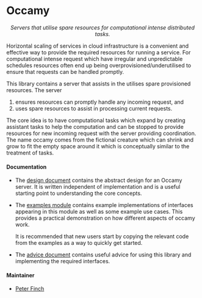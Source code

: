 # Occamy

<p align="center">
<em>
Servers that utilise spare resources for computational intense distributed tasks.
</em>
</p>

Horizontal scaling of services in cloud infrastructure is a convenient and effective way to provide the required
resources for running a service. For computational intense request which have irregular and unpredictable schedules
resources often end up being overprovisioned/underutilised to ensure that requests can be handled promptly.

This library contains a server that assists in the utilises spare provisioned resources. The server

1. ensures resources can promptly handle any incoming request, and
2. uses spare resources to assist in processing current requests.

The core idea is to have computational tasks which expand by creating assistant tasks to help the computation and can be
stopped to provide resources for new incoming request with the server providing coordination. The name occamy comes from
the fictional creature which can shrink and grow to fit the empty space around it which is conceptually similar to the
treatment of tasks.

#### Documentation

- The [design document](./documentation/design.md) contains the abstract design for an Occamy server. It is written
  independent of implementation and is a useful starting point to understanding the core concepts.

- The [examples module](./examples) contains example implementations of interfaces appearing in this module as well as
  some example use cases. This provides a practical demonstration on how different aspects of occamy work.

  It is recommended that new users start by copying the relevant code from the examples as a way to quickly get started.

- The [advice document](./documentation/advice.md) contains useful advice for using this library and implementing the
  required interfaces.

#### Maintainer

- [Peter Finch](github.com/PeterEFinch)